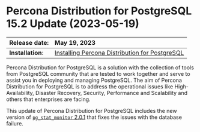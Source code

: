 # Percona Distribution for PostgreSQL 15.2 Update (2023-05-19)

| Release date:     |  May 19, 2023      |
|:------------------|:-----------------------|
| **Installation**: | [Installing Percona Distribution for PostgreSQL](installing.md) |


Percona Distribution for PostgreSQL is a solution with the collection of tools from PostgreSQL community that are tested to work together and serve to assist you in deploying and managing PostgreSQL. The aim of Percona Distribution for PostgreSQL is to address the operational issues like High-Availability, Disaster Recovery, Security, Performance and Scalability and others that enterprises are facing.

This update of Percona Distribution for PostgreSQL includes the new version of [`pg_stat_monitor` 2.0.1](https://docs.percona.com/pg-stat-monitor/release-notes/2.0.1.html) that fixes the issues with the database failure.


